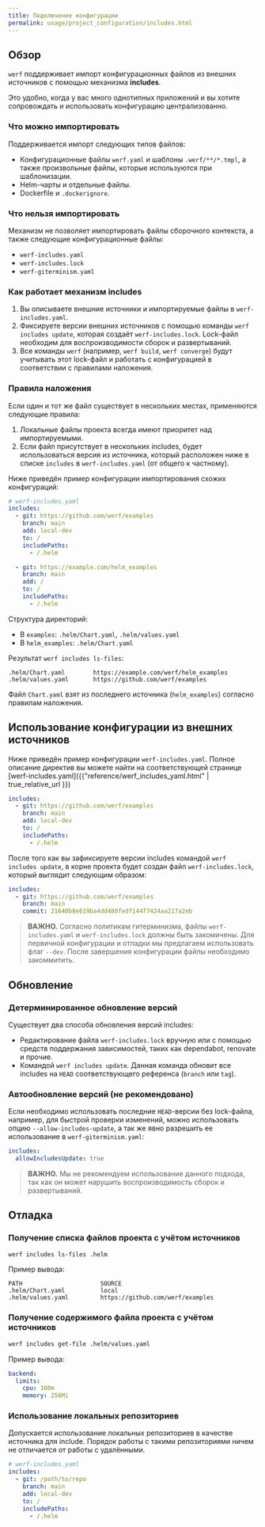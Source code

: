 ```yaml
---
title: Подключение конфигурации
permalink: usage/project_configuration/includes.html
---
```


## Обзор

`werf` поддерживает импорт конфигурационных файлов из внешних источников с помощью механизма **includes**.   

Это удобно, когда у вас много однотипных приложений и вы хотите сопровождать и использовать конфигурацию централизованно.

### Что можно импортировать

Поддерживается импорт следующих типов файлов:

* Конфигурационные файлы `werf.yaml` и шаблоны `.werf/**/*.tmpl`, а также произвольные файлы, которые используются при шаблонизации.
* Helm-чарты и отдельные файлы.
* Dockerfile и `.dockerignore`.

### Что нельзя импортировать

Механизм не позволяет импортировать файлы сборочного контекста, а также следующие конфигурационные файлы:

* `werf-includes.yaml`
* `werf-includes.lock`
* `werf-giterminism.yaml`

### Как работает механизм includes

1. Вы описываете внешние источники и импортируемые файлы в `werf-includes.yaml`.
2. Фиксируете версии внешних источников с помощью команды `werf includes update`, которая создаёт `werf-includes.lock`. Lock-файл необходим для воспроизводимости сборок и развертываний.
3. Все команды `werf` (например, `werf build`, `werf converge`) будут учитывать этот lock-файл и работать с конфигурацией в соответствии с правилами наложения.

### Правила наложения

Если один и тот же файл существует в нескольких местах, применяются следующие правила:

1. Локальные файлы проекта всегда имеют приоритет над импортируемыми.
2. Если файл присутствует в нескольких includes, будет использоваться версия из источника, который расположен ниже в списке `includes` в `werf-includes.yaml` (от общего к частному).

Ниже приведён пример конфигурации импортирования схожих конфигураций:

```yaml
# werf-includes.yaml
includes:
  - git: https://github.com/werf/examples
    branch: main
    add: local-dev
    to: /
    includePaths:
      - /.helm

  - git: https://example.com/helm_examples
    branch: main
    add: /
    to: /
    includePaths:
      - /.helm
````

Структура директорий:

* В `examples`: `.helm/Chart.yaml`, `.helm/values.yaml`
* В `helm_examples`: `.helm/Chart.yaml`

Результат `werf includes ls-files`:

```
.helm/Chart.yaml        https://example.com/werf/helm_examples
.helm/values.yaml       https://github.com/werf/examples
```

Файл `Chart.yaml` взят из последнего источника (`helm_examples`) согласно правилам наложения.

## Использование конфигурации из внешних источников

Ниже приведён пример конфигурации `werf-includes.yaml`.
Полное описание директив вы можете найти на соответствующей странице [werf-includes.yaml]({{"reference/werf_includes_yaml.html" | true_relative_url }})

```yaml
includes:
  - git: https://github.com/werf/examples
    branch: main
    add: local-dev
    to: /
    includePaths:
      - /.helm
```

После того как вы зафиксируете версии includes командой `werf includes update`, в корне проекта будет создан файл `werf-includes.lock`, который выглядит следующим образом:

```yaml
includes:
  - git: https://github.com/werf/examples
    branch: main
    commit: 21640b8e619ba4dd480fedf144f7424aa217a2eb
```

> **ВАЖНО.** Согласно политикам гитерминизма, файлы `werf-includes.yaml` и `werf-includes.lock` должны быть закомичены. Для первичной конфигурации и отладки мы предлагаем использовать флаг `--dev`. После завершения конфигурации файлы необходимо закоммитить.

## Обновление

### Детерминированное обновление версий

Существует два способа обновления версий includes:

* Редактирование файла `werf-includes.lock` вручную или с помощью средств поддержания зависимостей, таких как dependabot, renovate и прочие.
* Командой `werf includes update`. Данная команда обновит все includes на `HEAD` соответствующего референса (`branch` или `tag`).

### Автообновление версий (не рекомендовано)

Если необходимо использовать последние `HEAD`-версии без lock-файла, например, для быстрой проверки изменений, можно использовать опцию `--allow-includes-update`, а так же явно разрешить ее использование в `werf-giterminism.yaml`:

```yaml
includes:
  allowIncludesUpdate: true
```

> **ВАЖНО.** Мы не рекомендуем использование данного подхода, так как он может нарушить воспроизводимость сборок и развертываний.

## Отладка

### Получение списка файлов проекта с учётом источников

```bash
werf includes ls-files .helm
```

Пример вывода:

```
PATH                      SOURCE
.helm/Chart.yaml          local
.helm/values.yaml         https://github.com/werf/examples
```

### Получение содержимого файла проекта с учётом источников

```bash
werf includes get-file .helm/values.yaml
```

Пример вывода:

```yaml
backend:
  limits:
    cpu: 100m
    memory: 256Mi
```

### Использование локальных репозиториев

Допускается использование локальных репозиториев в качестве источника для include.
Порядок работы с такими репозиториями ничем не отличается от работы с удалёнными.

```yaml
# werf-includes.yaml
includes:
  - git: /path/to/repo
    branch: main
    add: local-dev
    to: /
    includePaths:
      - /.helm
```
